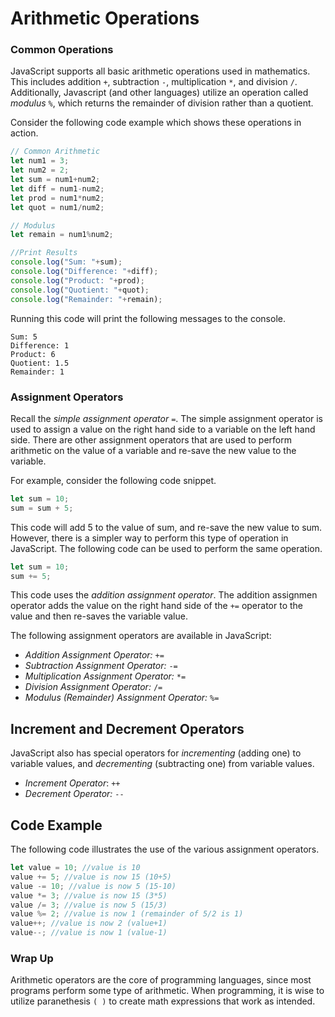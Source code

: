 # Arithmetic Operations

### Common Operations

JavaScript supports all basic arithmetic operations used in mathematics. This includes addition ```+```, subtraction ```-```, multiplication ```*```, and division ```/```. Additionally, Javascript (and other languages) utilize an operation called *modulus* ```%```, which returns the remainder of division rather than a quotient. 

Consider the following code example which shows these operations in action.
```javascript
// Common Arithmetic
let num1 = 3;
let num2 = 2;
let sum = num1+num2;
let diff = num1-num2;
let prod = num1*num2;
let quot = num1/num2;

// Modulus
let remain = num1%num2;

//Print Results
console.log("Sum: "+sum);
console.log("Difference: "+diff);
console.log("Product: "+prod);
console.log("Quotient: "+quot);
console.log("Remainder: "+remain);
```
Running this code will print the following messages to the console.

```
Sum: 5
Difference: 1
Product: 6
Quotient: 1.5
Remainder: 1
```
### Assignment Operators

Recall the *simple assignment operator* ```=```. The simple assignment operator is used to assign a value on the right hand side to a variable on the left hand side. There are other assignment operators that are used to perform arithmetic on the value of a variable and re-save the new value to the variable.

For example, consider the following code snippet. 
```javascript
let sum = 10;
sum = sum + 5;
```
This code will add 5 to the value of sum, and re-save the new value to sum. However, there is a simpler way to perform this type of operation in JavaScript. The following code can be used to perform the same operation. 
```javascript
let sum = 10;
sum += 5;
```
This code uses the *addition assignment operator*. The addition assignmen operator adds the value on the right hand side of the ```+=``` operator to the value and then re-saves the variable value. 

The following assignment operators are available in JavaScript:
* *Addition Assignment Operator:* ```+=```
* *Subtraction Assignment Operator:* ```-=```
* *Multiplication Assignment Operator:* ```*=```
* *Division Assignment Operator:* ```/=```
* *Modulus (Remainder) Assignment Operator:* ```%=```

## Increment and Decrement Operators
JavaScript also has special operators for *incrementing* (adding one) to variable values, and *decrementing* (subtracting one) from variable values. 
* *Increment Operator*: ```++```
* *Decrement Operator:* ```--```

## Code Example

The following code illustrates the use of the various assignment operators.
```javascript
let value = 10; //value is 10
value += 5; //value is now 15 (10+5)
value -= 10; //value is now 5 (15-10)
value *= 3; //value is now 15 (3*5)
value /= 3; //value is now 5 (15/3)
value %= 2; //value is now 1 (remainder of 5/2 is 1)
value++; //value is now 2 (value+1)
value--; //value is now 1 (value-1)
```

### Wrap Up
Arithmetic operators are the core of programming languages, since most programs perform some type of arithmetic. When programming, it is wise to utilize paranethesis ```( )``` to create math expressions that work as intended. 
